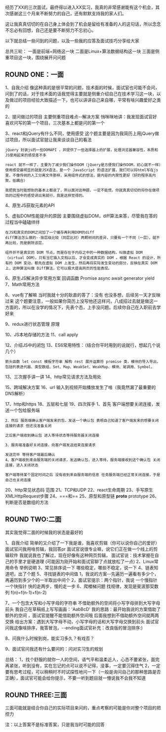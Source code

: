 经历了XX的三次面试，最终得以进入XX实习，我真的非常感谢能有这个机会，其次感谢这三个月来不断努力的自己，还有默默支持我的家人们。

这让我真真切切的在自己身上体会到了机会是留给有准备的人的这句话，所以念念不忘必有回想，自己还是要不断努力不忘初心。

以下就总结一些问到的问题，以及一些我的应答及面试技巧分享给大家

总共三轮：
一面是前端+网络这一块
二面是Linux+算法数据结构这一块
三面是侧重项目这一块，围绕展开问问题

## ROUND ONE：一面
1、自我介绍
    像这种真的是很平常的问题，技术面的时候，面试官也可能不会问，问到了的话，对于技术面的话我觉得主要就是侧重介绍自己在技术学习这一块，以及做过的项目经验大致描述一下，也可以讲讲自己来自哪，平常有啥兴趣爱好之类的

2、提问做过的项目
    主要侧重项目难点--解决方案
    悄咪咪地讲：我发现面试官好喜欢问写的第一个项目，三次基本上都是问的第一个

3、react和jQuery有什么不同，使用感受
    这个题主要是因为我简历上用jQuery做过项目，所以面试官就让我来谈谈自己的看法

    jQuery 封装js的一些DOMAPI ，并提供了一些选择器上的扩展，处理浏览器兼容性，本质和JS使用起来的感受差不多

    react 就不一样了，主要为了减少我们操作DOM（jQuery是方便我们操作DOM，初心就不一样）使用感受最明显的就是JSX语法，是一个 JavaScript 的语法扩展，我们可以将html写在js里，不像传统的人工分离文件那样，采用组件式的想法，是内容的内聚性更好（好的程序高内聚，低耦合）

    我把我当时能想到的基本上都说了，所以面对这种题，一定不能慌，你就真真切切的将你在做项目的过程中的感受讲出来就行，我是这样觉得的。

4、原生JS获取元素的API

5、虚拟DOM性能提升的原因
    主要围绕虚拟DOM，diff算法来答，尽管我在答的过程当中磕磕绊绊

    在JS和真实的DOM之间加了一个缓存再利用DOM的diff
    diff算法怎么做的--按层级比较（同层比对）两颗树间的差异，只要有一个不同（一层），就不再比较，而是删除该层，

    组件并不是真实的 DOM 节点，而是存在于内存之中的一种数据结构，叫做虚拟 DOM （virtual DOM）。只有当它插入文档以后，才会变成真实的 DOM 。根据 React 的设计，所有的 DOM 变动，都先在虚拟 DOM 上发生，然后再将实际发生变动的部分，反映在真实 DOM上，这种算法叫做 Diff算法，它可以极大提高网页的性能表现。

6、原生JS解决异步常用方案
    回调函数
    Promise
    async await
    generator yield
7、Math常用方法

8、vue有了解嘛
    当时我就十分的耿直的答了：没有
    也没多想，后续另一天才反映过来
    这个题要注意，一般如果你简历上没写他还这样问，八成招过去就是做这一方面的，所以在没学的情况下，先表个态，上手没问题。后续你自己在入职前去学好来

9、redux进行状态管理  原理

10、JS本地存储的方法
11、call apply 

12、介绍JS中的闭包
13、ES6常用特性：（结合你平时用到的说就行，想起几个说几个）

    箭头函数 let const 模板字符串 解构 rest 展开运算符 promise 类，模块的导入导出，包括列表迭代器、类型数组、Set、Map、WeakSet、WeakMap、模块、尾调用、Symbol，
13、三次握手讲一讲
14、http常见请求方法及用处

15、跨域解决方案
16、url 输入到视频开始播放发生了啥（我竟然漏了最重要的DNS解析）
    
17、http和https
18、五层和七层
19、四次挥手
    1、首先 客户端想要关闭连接，发送一个包给服务端

    2、然后 服务端确认客户端发来的包，发送一个确认包 表明自己知道了客户端发来的想要关闭连接的请求 但还没准备关闭

    之后客户端收到确认包 进入等待状态等待服务器关闭连接

    3、服务端准备好关闭连接，向客户端发送结束连接请求

    发送完毕 等待客户端最后确认
    4、客户端收到来自服务端的关闭请求，发送确认包，进入等待，服务端接收到这个确认包 关闭连接，进入关闭状态

    客户端等待某个固定时间之后 没有收到来自服务端的信息 任务服务端已经正常关闭连接，于是自己也关闭连接

20、http常见状态码 范围
21、TCP和UDP
22、react生命周期
23、手写原生XMLHttpRequest步骤
24、===和==
25、原型和原型链 __proto__ prototype
26、判断是否是数组的方法
## ROUND TWO:二面

其实我觉得二面的时候我的状态是最好的

1、自我介绍
    简单的又介绍了一下我是谁，我喜欢剪辑（你可以说你自己的爱好）
    面试官问我用啥剪辑，我回答pr 面试官说很专业嘛，说它们正在做一个线上的剪辑软件
    我就说我也了解过，现在好像有这种网页剪辑，
    面试官说：技术掌握在自己的手里才是硬道理
    (可能因为刚开始和面试官聊了点就放松了一点)
2、Linux常用命令
    举例说明
3、常见排序说一下
    哪些稳定，哪些不稳定，说一下
4、链表知道吧，出了个题
5、寻找链表的中间值
    1，我说的方案--先遍历一遍看有多少个，再遍历到多少个的一半取出中间个
    2，面试官提示：两个指针，我说 一个慢指针一个快指针 快的走两步，慢的走一步
6、爬楼梯问题 找规律，发现是斐波那契数列 f(n)=f(n-1)+f(n-2)

7、一个包含大写和小写字母的字符串 不借助额外的空间将小写字母排到大写字母前头
我自己在草稿纸上写写画画：'AabBcD'
我的思路：最开始我说的方案借助了额外的空间 ，面试官提醒不能借助额外空间哦
        后面我想到不借助额外空间就两两交换
给出方案：遇到大写字母不动，小写字母的话和大写字母交换到前头
    面试官问我这像啥排序，我答冒泡，--ending面试官补充：改良版的冒泡排序:)

8、问我什么时候到岗，能实习多久？有戏否？

9、面试官问我还有什么要问的：问对实习生的规划

总结：
1，找个舒服的就你一人的空间，语气平和温柔近人，心态不要紧张，面完再紧张，听到没有，实在忘记的点可以说不记得，没事，一定要沉得住气
2，一定要有思考过程，可以稍稍时不时试探性地问一下（一般是询问自己的那种思路是否正确），面试官可能会给你提示，不要一听到题目就一懵说我不会我不知道
## ROUND THREE:三面

三面可能就是结合你自己的实际项目来问的，重点考察的可能是你对整个项目的把控力

注：以上答案不是标准答案，只是我当时可能的回答



